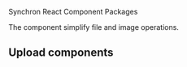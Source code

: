 Synchron React Component Packages

The component simplify file and image operations. 
## Upload components

[](src/lib/README.md)


